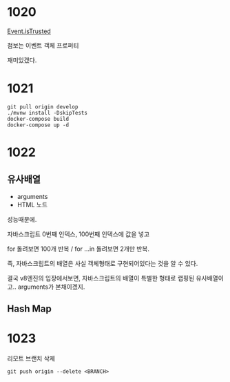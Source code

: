 # 1020

[Event.isTrusted](https://developer.mozilla.org/ko/docs/Web/API/Event/isTrusted)

첨보는 이벤트 객체 프로퍼티 

재미있겠다.





# 1021

```
git pull origin develop
./mvnw install -DskipTests
docker-compose build
docker-compose up -d
```



# 1022

## 유사배열

- arguments
- HTML 노드

성능때문에.

자바스크립트 0번째 인덱스, 100번째 인덱스에 값을 넣고

for 돌려보면 100개 반복 / for ...in 돌려보면 2개만 반복.

즉, 자바스크립트의 배열은 사실 객체형태로 구현되어있다는 것을 알 수 있다.

결국 v8엔진의 입장에서보면, 자바스크립트의 배열이 특별한 형태로 랩핑된 유사배열이고.. arguments가 본채이겠지.



## Hash Map



# 1023

리모트 브랜치 삭제

```
git push origin --delete <BRANCH>
```



